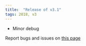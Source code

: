 ```yaml
---
title:  "Release of v3.1"
tags: 2018, v3
---
```


- Minor debug

Report bugs and issues on [this page](https://github.com/ANR-COMPASS/shesha/issues)